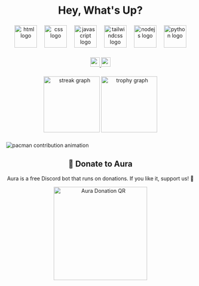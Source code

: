 <h1 align="center">Hey, What's Up?</h1>

###

<div align="center">
  <img src="https://skillicons.dev/icons?i=html" height="60" alt="html logo" />
  <img width="12" />
  <img src="https://skillicons.dev/icons?i=css" height="60" alt="css logo" />
  <img width="12" />
  <img src="https://skillicons.dev/icons?i=js" height="60" alt="javascript logo" />
  <img width="12" />
  <img src="https://skillicons.dev/icons?i=tailwind" height="60" alt="tailwindcss logo" />
  <img width="12" />
  <img src="https://skillicons.dev/icons?i=nodejs" height="60" alt="nodejs logo" />
  <img width="12" />
  <img src="https://skillicons.dev/icons?i=py" height="60" alt="python logo" />
</div>

###

<div align="center">
  <a href="https://instagram.com/harshtiwari_013" target="_blank">
    <img src="https://img.shields.io/static/v1?message=Instagram&logo=instagram&label=&color=E4405F&logoColor=white&labelColor=&style=for-the-badge" height="25" />
  </a>
  <a href="https://discord.com/users/1024349955843969056" target="_blank">
    <img src="https://img.shields.io/static/v1?message=Discord&logo=discord&label=&color=7289DA&logoColor=white&labelColor=&style=for-the-badge" height="25" />
  </a>
</div>

###

<div align="center">
  <img src="https://streak-stats.demolab.com?user=devharsh001&locale=en&mode=daily&theme=dracula&hide_border=false&border_radius=5&order=3" height="150" alt="streak graph" />
  <img src="https://github-profile-trophy.vercel.app?username=devharsh001&theme=dracula&column=-1&row=1&margin-w=8&margin-h=8&no-bg=false&no-frame=false&order=4" height="150" alt="trophy graph" />
</div>

###

<picture>
  <source media="(prefers-color-scheme: dark)" srcset="https://profile-readme-generator.com/assets/pacman.svg">
  <source media="(prefers-color-scheme: light)" srcset="https://profile-readme-generator.com/assets/pacman.svg">
  <img alt="pacman contribution animation" src="https://profile-readme-generator.com/assets/pacman.svg" />
</picture>

###

<h2 align="center">💖 Donate to Aura</h2>
<p align="center">
  Aura is a free Discord bot that runs on donations. If you like it, support us! 🙏
</p>
<div align="center">
  <img src="https://i.ibb.co/GfJyQCkZ/aura-qr.png" width="250" height="250" alt="Aura Donation QR" />
</div>
